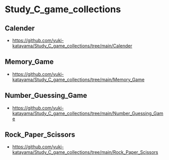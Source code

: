 # Study_C_game_collections
## Calender
+ https://github.com/yuki-katayama/Study_C_game_collections/tree/main/Calender

## Memory_Game
+ https://github.com/yuki-katayama/Study_C_game_collections/tree/main/Memory_Game

## Number_Guessing_Game
+ https://github.com/yuki-katayama/Study_C_game_collections/tree/main/Number_Guessing_Game

## Rock_Paper_Scissors
+ https://github.com/yuki-katayama/Study_C_game_collections/tree/main/Rock_Paper_Scissors
